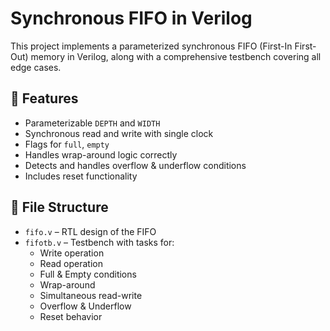 # Synchronous FIFO in Verilog

This project implements a parameterized synchronous FIFO (First-In First-Out) memory in Verilog, along with a comprehensive testbench covering all edge cases.

## 🔧 Features
- Parameterizable `DEPTH` and `WIDTH`
- Synchronous read and write with single clock
- Flags for `full`, `empty`
- Handles wrap-around logic correctly
- Detects and handles overflow & underflow conditions
- Includes reset functionality

## 📁 File Structure
- `fifo.v` – RTL design of the FIFO
- `fifotb.v` – Testbench with tasks for:
  - Write operation
  - Read operation
  - Full & Empty conditions
  - Wrap-around
  - Simultaneous read-write
  - Overflow & Underflow
  - Reset behavior

